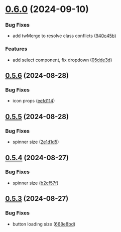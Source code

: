 # [0.6.0](https://github.com/elevz/elevz-ui/compare/v0.5.6...v0.6.0) (2024-09-10)


### Bug Fixes

* add twMerge to resolve class conflicts ([940c45b](https://github.com/elevz/elevz-ui/commit/940c45b18e245d54c23e64c7987aa2b6015bc647))


### Features

* add select component, fix dropdown ([05dde3d](https://github.com/elevz/elevz-ui/commit/05dde3d5b283a629a1f72130a87a6ff465c3cbe8))



## [0.5.6](https://github.com/elevz/elevz-ui/compare/v0.5.5...v0.5.6) (2024-08-28)


### Bug Fixes

* icon props ([eefd114](https://github.com/elevz/elevz-ui/commit/eefd114674b80929c2332ddba9060395b06ed479))



## [0.5.5](https://github.com/elevz/elevz-ui/compare/v0.5.4...v0.5.5) (2024-08-28)


### Bug Fixes

* spinner size ([2e1d1d5](https://github.com/elevz/elevz-ui/commit/2e1d1d5aa12b2f55a684787ac0654181985a4be7))



## [0.5.4](https://github.com/elevz/elevz-ui/compare/v0.5.3...v0.5.4) (2024-08-27)


### Bug Fixes

* spinner size ([b2cf57f](https://github.com/elevz/elevz-ui/commit/b2cf57f572b164436f9a5993c862d9779d79dd52))



## [0.5.3](https://github.com/elevz/elevz-ui/compare/v0.5.2...v0.5.3) (2024-08-27)


### Bug Fixes

* button loading size ([668e8bd](https://github.com/elevz/elevz-ui/commit/668e8bd5f4224dd7cfc96f741e62b91bee7fd848))



